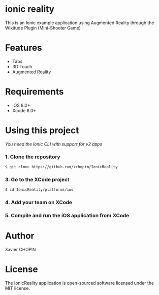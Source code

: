 ionic reality
=====================

This is an Ionic example application using Augmented Reality through the Wikitude Plugin (Mini-Shooter Game)

# Features
 - Tabs
 - 3D Touch
 - Augmented Reality

# Requirements

- iOS 8.0+
- Xcode 8.0+


# Using this project

*You need the Ionic CLI with support for v2 apps*



### 1. Clone the repository

```bash
$ git clone https://github.com/xchopin/IonicReality
```

### 3. Go to the XCode project

```bash
$ cd IonicReality/platforms/ios
```

### 4. Add your team on XCode

### 5. Compile and run the iOS application from XCode

# Author
Xavier CHOPIN

# License
The IonicReality application is open-sourced software licensed under the MIT license.
